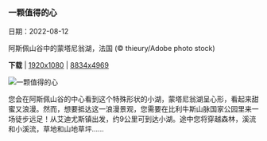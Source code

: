 ### 一颗值得的心

日期：2022-08-12

阿斯佩山谷中的蒙塔尼翁湖，法国 (© thieury/Adobe photo stock)

**下载**  |  [1920x1080](https://cn.bing.com/th?id=OHR.LacMontagnon_ZH-CN8301464080_1920x1080.jpg)  |  [8834x4969](https://cn.bing.com/th?id=OHR.LacMontagnon_ZH-CN8301464080_UHD.jpg)

![一颗值得的心](https://cn.bing.com/th?id=OHR.LacMontagnon_ZH-CN8301464080_1920x1080.jpg "阿斯佩山谷中的蒙塔尼翁湖，法国 (© thieury/Adobe photo stock)")

您会在阿斯佩山谷的中心看到这个特殊形状的小湖，蒙塔尼翁湖呈心形，看起来甜蜜又浪漫。然而，想要抵达这一浪漫景观，您需要在比利牛斯山脉国家公园里来一场徒步远足！从艾迪尤斯镇出发，约9公里可到达小湖。途中您将穿越森林，溪流和小溪流，草地和山地草坪......
